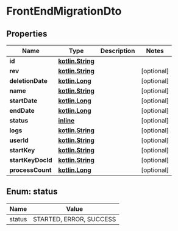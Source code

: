 # FrontEndMigrationDto

## Properties
Name | Type | Description | Notes
------------ | ------------- | ------------- | -------------
**id** | [**kotlin.String**](.md) |  | 
**rev** | [**kotlin.String**](.md) |  |  [optional]
**deletionDate** | [**kotlin.Long**](.md) |  |  [optional]
**name** | [**kotlin.String**](.md) |  |  [optional]
**startDate** | [**kotlin.Long**](.md) |  |  [optional]
**endDate** | [**kotlin.Long**](.md) |  |  [optional]
**status** | [**inline**](#StatusEnum) |  |  [optional]
**logs** | [**kotlin.String**](.md) |  |  [optional]
**userId** | [**kotlin.String**](.md) |  |  [optional]
**startKey** | [**kotlin.String**](.md) |  |  [optional]
**startKeyDocId** | [**kotlin.String**](.md) |  |  [optional]
**processCount** | [**kotlin.Long**](.md) |  |  [optional]

<a name="StatusEnum"></a>
## Enum: status
Name | Value
---- | -----
status | STARTED, ERROR, SUCCESS
